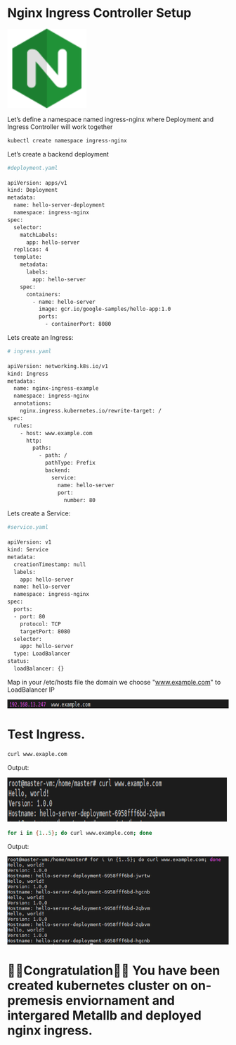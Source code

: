 # Nginx Ingress Controller Setup

<img src="/img/icons8-nginx-accelerates-content-and-application-delivery-improves-security-96.png" width="180" height="180">

Let’s define a namespace named ingress-nginx where Deployment and Ingress Controller will work together

```sh
kubectl create namespace ingress-nginx
```
Let’s create a backend deployment

```sh
#deployment.yaml

apiVersion: apps/v1
kind: Deployment
metadata:
  name: hello-server-deployment
  namespace: ingress-nginx
spec:
  selector:
    matchLabels:
      app: hello-server
  replicas: 4
  template:
    metadata:
      labels:
        app: hello-server
    spec:
      containers:
        - name: hello-server
          image: gcr.io/google-samples/hello-app:1.0
          ports:
            - containerPort: 8080
```
Lets create an Ingress:

```sh
# ingress.yaml

apiVersion: networking.k8s.io/v1
kind: Ingress
metadata:
  name: nginx-ingress-example
  namespace: ingress-nginx
  annotations:
    nginx.ingress.kubernetes.io/rewrite-target: /
spec:
  rules:
    - host: www.example.com
      http:
        paths:
          - path: /
            pathType: Prefix
            backend:
              service:
                name: hello-server
                port:
                  number: 80

```

Lets create a Service:

```sh
#service.yaml

apiVersion: v1
kind: Service
metadata:
  creationTimestamp: null
  labels:
    app: hello-server
  name: hello-server
  namespace: ingress-nginx
spec:
  ports:
  - port: 80
    protocol: TCP
    targetPort: 8080
  selector:
    app: hello-server
  type: LoadBalancer
status:
  loadBalancer: {}

```

Map in your /etc/hosts file the domain we choose "www.example.com" to LoadBalancer IP

<img src="./images/Screenshot_6.png" width="600" height="20">

# Test Ingress.

```sh
curl www.exaple.com
```

Output:

<img src="./images/Screenshot_7.png" width="500" height="100">

```sh
for i in {1..5}; do curl www.example.com; done
```

Output:

<img src="./images/Screenshot_8.png" width="600" height="200">

# 🥳🥳Congratulation🥳🥳 You have been created kubernetes cluster on on-premesis enviornament and intergared Metallb and deployed nginx ingress.
